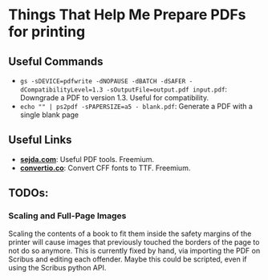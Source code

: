 # Things That Help Me Prepare PDFs for printing

## Useful Commands

- `gs -sDEVICE=pdfwrite -dNOPAUSE -dBATCH -dSAFER -dCompatibilityLevel=1.3 -sOutputFile=output.pdf input.pdf`: Downgrade a PDF to version 1.3. Useful for compatibility.
- `echo "" | ps2pdf -sPAPERSIZE=a5 - blank.pdf`: Generate a PDF with a single blank page

## Useful Links

- **[sejda.com](https://www.sejda.com)**: Useful PDF tools. Freemium.
- **[convertio.co](https://convertio.co)**: Convert CFF fonts to TTF. Freemium.

## TODOs:

### Scaling and Full-Page Images

Scaling the contents of a book to fit them inside the safety margins of the printer will cause images that previously touched the borders of the page to not do so anymore. This is currently fixed by hand, via importing the PDF on Scribus and editing each offender. Maybe this could be scripted, even if using the Scribus python API.
